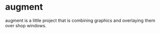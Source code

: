 augment
=======

augment is a little project that is combining graphics and overlaying them over shop windows.


